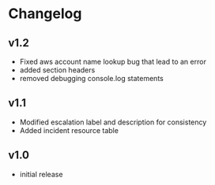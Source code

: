# Changelog

## v1.2

- Fixed aws account name lookup bug that lead to an error
- added section headers
- removed debugging console.log statements

## v1.1

- Modified escalation label and description for consistency
- Added incident resource table

## v1.0

- initial release
